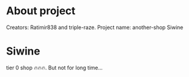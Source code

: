 # About project
Creators: Ratimir838 and triple-raze.
Project name: another-shop Siwine
# Siwine
tier 0 shop 🔥🔥🔥. But not for long time...
